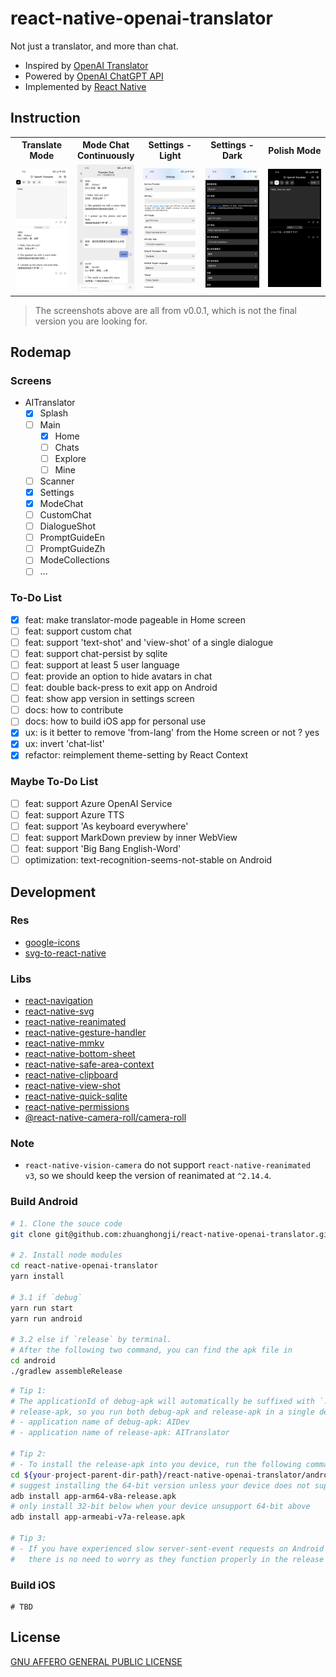 # react-native-openai-translator

Not just a translator, and more than chat.

- Inspired by [OpenAI Translator](https://github.com/yetone/openai-translator)
- Powered by [OpenAI ChatGPT API](https://platform.openai.com/docs/api-reference)
- Implemented by [React Native](https://reactnative.dev/)

## Instruction

<style>
table th {
    width: 20%;
}
</style>

<table>
  <tr>
    <th>Translate Mode</th>
    <th>Mode Chat Continuously</th>
    <th>Settings - Light</th>
    <th>Settings - Dark</th>
    <th>Polish Mode</th>
  </tr>

  <tr>
    <td>
      <img 
        src="./docs/screenshots/v0.0.1_1.jpeg" 
        title="The special case of translate English Word into Chinese" 
      />
    </td>
    <td>
      <img 
        src="./docs/screenshots/v0.0.1_2.jpeg"
        title="You can chat continuously with every mode in Home screen"  
      />
    </td>
    <td>
      <img 
        src="./docs/screenshots/v0.0.1_3.jpeg"
        title="Settings - Light"
      />
    </td>
    <td>
      <img 
        src="./docs/screenshots/v0.0.1_4.jpeg"
        title="Settings - Dark"
      />
    </td>
    <td>
      <img 
        src="./docs/screenshots/v0.0.1_5.jpeg"
        title="Polish Mode"
      />
    </td>
  </tr>
</table>

> The screenshots above are all from v0.0.1, which is not the final version you are looking for.

## Rodemap

### Screens

- AITranslator
  - [x] Splash
  - [ ] Main
    - [x] Home
    - [ ] Chats
    - [ ] Explore
    - [ ] Mine
  - [ ] Scanner
  - [x] Settings
  - [x] ModeChat
  - [ ] CustomChat
  - [ ] DialogueShot
  - [ ] PromptGuideEn
  - [ ] PromptGuideZh
  - [ ] ModeCollections
  - [ ] ...

### To-Do List

- [x] feat: make translator-mode pageable in Home screen
- [ ] feat: support custom chat
- [ ] feat: support 'text-shot' and 'view-shot' of a single dialogue
- [ ] feat: support chat-persist by sqlite
- [ ] feat: support at least 5 user language
- [ ] feat: provide an option to hide avatars in chat
- [ ] feat: double back-press to exit app on Android
- [ ] feat: show app version in settings screen
- [ ] docs: how to contribute
- [ ] docs: how to build iOS app for personal use
- [x] ux: is it better to remove 'from-lang' from the Home screen or not ? yes
- [x] ux: invert 'chat-list'
- [x] refactor: reimplement theme-setting by React Context

### Maybe To-Do List

- [ ] feat: support Azure OpenAI Service
- [ ] feat: support Azure TTS
- [ ] feat: support 'As keyboard everywhere'
- [ ] feat: support MarkDown preview by inner WebView
- [ ] feat: support 'Big Bang English-Word'
- [ ] optimization: text-recognition-seems-not-stable on Android

## Development

### Res

- [google-icons](https://fonts.google.com/icons?icon.style=Rounded)
- [svg-to-react-native](https://transform.tools/svg-to-react-native)

### Libs

- [react-navigation](https://reactnavigation.org)
- [react-native-svg](https://github.com/software-mansion/react-native-svg)
- [react-native-reanimated](https://docs.swmansion.com/react-native-reanimated/docs/)
- [react-native-gesture-handler](https://docs.swmansion.com/react-native-gesture-handler/docs/)
- [react-native-mmkv](https://github.com/mrousavy/react-native-mmkv)
- [react-native-bottom-sheet](https://gorhom.github.io/react-native-bottom-sheet/)
- [react-native-safe-area-context](https://github.com/th3rdwave/react-native-safe-area-context)
- [react-native-clipboard](https://github.com/react-native-clipboard/clipboard)
- [react-native-view-shot](https://github.com/gre/react-native-view-shot)
- [react-native-quick-sqlite](https://github.com/margelo/react-native-quick-sqlite)
- [react-native-permissions](https://github.com/zoontek/react-native-permissions#readme)
- [@react-native-camera-roll/camera-roll](https://github.com/react-native-cameraroll/react-native-cameraroll)

### Note

- `react-native-vision-camera` do not support `react-native-reanimated v3`, so we should keep the version of reanimated at `^2.14.4`.

### Build Android

```bash
# 1. Clone the souce code
git clone git@github.com:zhuanghongji/react-native-openai-translator.git

# 2. Install node modules
cd react-native-openai-translator
yarn install

# 3.1 if `debug`
yarn run start
yarn run android

# 3.2 else if `release` by terminal.
# After the following two command, you can find the apk file in
cd android
./gradlew assembleRelease
```

```bash
# Tip 1:
# The applicationId of debug-apk will automatically be suffixed with `.dev` from that of the
# release-apk, so you run both debug-apk and release-apk in a single device.
# - application name of debug-apk: AIDev
# - application name of release-apk: AITranslator

# Tip 2:
# - To install the release-apk into you device, run the following commands:
cd ${your-project-parent-dir-path}/react-native-openai-translator/android/app/build/outputs/apk/release
# suggest installing the 64-bit version unless your device does not support it:
adb install app-arm64-v8a-release.apk
# only install 32-bit below when your device unsupport 64-bit above
adb install app-armeabi-v7a-release.apk

# Tip 3:
# - If you have experienced slow server-sent-event requests on Android during debugging,
#   there is no need to worry as they function properly in the release version.
```

### Build iOS

```shell
# TBD
```

## License

[GNU AFFERO GENERAL PUBLIC LICENSE](./LICENSE)
